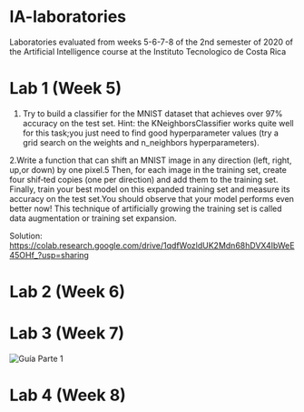 # IA-laboratories
Laboratories evaluated from weeks 5-6-7-8 of the 2nd semester of 2020 of the Artificial Intelligence course at the Instituto Tecnologico de Costa Rica

# Lab 1 (Week 5)

 1. Try  to  build  a  classifier  for  the  MNIST  dataset  that  achieves  over 97%  accuracy on  the  test  set.  Hint:  the  KNeighborsClassifier  works  quite well  for  this  task;you  just  need  to  find  good  hyperparameter  values  (try a  grid  search  on  the weights and n_neighbors hyperparameters).
 
 2.Write a function that can shift an MNIST image in any direction (left, right, up,or down) by one pixel.5 Then, for each image in the training set, create four shif‐ted copies (one per direction) and add them to the training set. Finally, train your best model on this expanded training set and measure its accuracy on the test set.You should observe that your model performs even better now! This technique of artificially  growing  the  training  set  is  called data  augmentation  or  training  set expansion.
 
Solution: https://colab.research.google.com/drive/1qdfWozldUK2Mdn68hDVX4IbWeE45OHf_?usp=sharing

# Lab 2 (Week 6)


# Lab 3 (Week 7)

![Guía Parte 1](<./assets/1.png>) 
# Lab 4 (Week 8)
